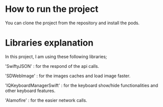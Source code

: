 # How to run the project

You can clone the project from the repository and install the pods.

# Libraries explanation

In this project,
I am using these following libraries;

'SwiftyJSON' : for the respond of the api calls.

'SDWebImage' : for the images caches and load image faster.

'IQKeyboardManagerSwift' : for the keyboard show/hide functionalities and other keyboard features.

'Alamofire' : for the easier network calls.
